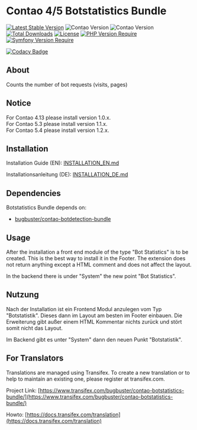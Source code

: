 # Contao 4/5 Botstatistics Bundle

[![Latest Stable Version](https://poser.pugx.org/bugbuster/contao-botstatistics-bundle/v/stable.svg)](https://packagist.org/packages/bugbuster/contao-botstatistics-bundle) 
![Contao Version](https://img.shields.io/badge/Contao-5.2+-orange) ![Contao Version](https://img.shields.io/badge/Contao-4.13-orange) 
[![Total Downloads](https://poser.pugx.org/bugbuster/contao-botstatistics-bundle/downloads.svg)](https://packagist.org/packages/bugbuster/contao-botstatistics-bundle) 
[![License](https://poser.pugx.org/bugbuster/contao-botstatistics-bundle/license.svg)](https://packagist.org/packages/bugbuster/contao-botstatistics-bundle) 
[![PHP Version Require](https://poser.pugx.org/bugbuster/contao-botstatistics-bundle/require/php)](https://packagist.org/packages/bugbuster/contao-botstatistics-bundle) 
[![Symfony Version Require](https://img.shields.io/badge/Symfony-6.4-blue.svg "Symfony Version 6.4")](https://packagist.org/packages/bugbuster/contao-botstatistics-bundle)


[![Codacy Badge](https://app.codacy.com/project/badge/Grade/f0a61bc418b847caa6d09fa7ae34e3a1)](https://app.codacy.com/gh/BugBuster1701/contao-botstatistics-bundle/dashboard?utm_source=gh&utm_medium=referral&utm_content=&utm_campaign=Badge_grade)


## About

Counts the number of bot requests (visits, pages)


## Notice
For Contao 4.13 please install version 1.0.x.<br>
For Contao 5.3 please install version 1.1.x.<br>
For Contao 5.4 please install version 1.2.x.


## Installation

Installation Guide (EN): [INSTALLATION_EN.md](INSTALLATION_EN.md)

Installationsanleitung (DE): [INSTALLATION_DE.md](INSTALLATION_DE.md)


## Dependencies

Botstatistics Bundle depends on:

* [bugbuster/contao-botdetection-bundle](https://github.com/BugBuster1701/contao-botdetection-bundle)


## Usage

After the installation a front end module of the type "Bot Statistics" is to be created. This is the best way to install it in the Footer. The extension does not return anything except a HTML comment and does not affect the layout.

In the backend there is under "System" the new point "Bot Statistics".


## Nutzung

Nach der Installation ist ein Frontend Modul anzulegen vom Typ "Botstatistik". Dieses dann im Layout am besten im Footer einbauen. Die Erweiterung gibt außer einem HTML Kommentar nichts zurück und stört somit nicht das Layout.

Im Backend gibt es unter "System" dann den neuen Punkt "Botstatistik".


## For Translators

Translations are managed using Transifex. To create a new translation or to help to maintain an existing one, please register at transifex.com.

Project Link: [https://www.transifex.com/bugbuster/contao-botstatistics-bundle/](https://www.transifex.com/bugbuster/contao-botstatistics-bundle/)

Howto: [https://docs.transifex.com/translation](https://docs.transifex.com/translation)


